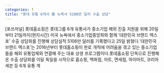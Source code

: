 ```yaml
---
categories: f
title: "롯데 유통 6개사 美 뉴욕서 5100만 달러 수출 상담"
---
```

[포쓰저널] 롯데홈쇼핑은 롯데그룹 6개 유통사가 중소기업 해외 진출 지원을 위해 20일부터 21일까지(현지시간) 미국 뉴욕에서 중소기업중앙회와 함께 ‘대한민국 브랜드 엑스포’ 수출 상담회를 진행해 상담실적 5106만 달러를 기록했다고 25일 밝혔다.‘대한민국 브랜드 엑스포’는 2016년부터 롯데홈쇼핑이 판로 개척에 어려움을 겪고 있는 중소기업들을 해외 유통업체와 연결해 주는 대표 상생 프로그램이다.롯데홈쇼핑 단독으로 진행해온 수출 상담회를 이달 독일을 시작으로 홈쇼핑, 백화점, 마트, 면세점, 하이마트, 코리아세븐 등 6개 유통 계